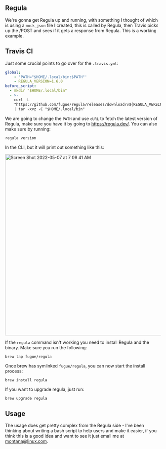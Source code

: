 ## Regula

We're gonna get Regula up and running, with something I thought of which is using a `mock_json` file I created, this is called by Regula, then Travis picks up the /POST and sees if it gets a response from Regula. This is a working example. 

## Travis CI 

Just some crucial points to go over for the `.travis.yml`: 


```yaml
global:
    - 'PATH="$HOME/.local/bin:$PATH"'
    - REGULA_VERSION=1.6.0
before_script:
  - mkdir "$HOME/.local/bin"
  - >-
    curl -L
    "https://github.com/fugue/regula/releases/download/v${REGULA_VERSION}/regula_${REGULA_VERSION}_Linux_x86_64.tar.gz"
    | tar -xvz -C "$HOME/.local/bin"
```

We are going to change the `PATH` and use `cURL` to fetch the latest version of Regula, make sure you have it by going to https://regula.dev/. You can also make sure by running: 

```bash
regula version
``` 

In the CLI, but it will print out something like this: 


<img width="587" alt="Screen Shot 2022-05-07 at 7 09 41 AM" src="https://user-images.githubusercontent.com/20936398/167257899-26f89d71-dd03-43e5-89c2-a317a5323b04.png">

If the `regula` command isn't working you need to install Regula and the binary. Make sure you run the following:

```
brew tap fugue/regula
```

Once brew has symlinked `fugue/regula`, you can now start the install process:

```
brew install regula
```

If you want to upgrade regula, just run:

```
brew upgrade regula
```

## Usage

The usage does get pretty complex from the Regula side - I've been thinking about writing a bash script to help users and make it easier, if you think this is a good idea and want to see it just email me at [montana@linux.com](mailto:montana@linux.com).

